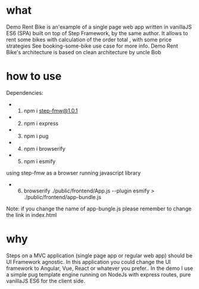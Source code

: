 # what
Demo Rent Bike is an'example of a single page web app  written in vanillaJS ES6 (SPA) built on top of Step Framework, 
by the same author.
It allows to rent some bikes with calculation of the order total , with some price strategies
See booking-some-bike use case for more info.
Demo Rent Bike's architecture is based on clean architecture by uncle Bob

# how to use

Dependencies:

- 1. npm i step-fmw@1.0.1
- 2. npm i express
- 3. npm i pug
- 4. npm i browserify
- 5. npm i esmify

using step-fmw as a browser running javascript library

- 6. browserify ./public/frontend/App.js --plugin esmify > ./public/frontend/app-bundle.js

Note: if you change the name of app-bungle.js please remember to change the link in index.html

# why
Steps on a MVC application (single page app or regular web app) should be UI Framework agnostic. 
In this application you could change the UI framework to Angular, Vue, React or whatever you prefer..
In the demo I use a simple pug template engine running on NodeJs with express routes, pure vanillaJS ES6
for the client side.



